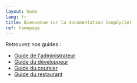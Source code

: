 ```yaml
---
layout: home
lang: fr
title: Bienvenue sur la documentation CoopCycle!
ref: homepage
---
```


Retrouvez nos guides :

- [Guide de l'administrateur](/fr/administrateur)
- [Guide du développeur](/fr/developpeur)
- [Guide du coursier](/fr/coursier)
- [Guide du restaurant](/fr/restaurants/)
